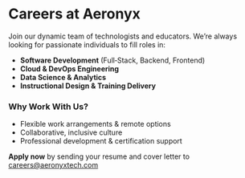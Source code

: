 # Careers at Aeronyx

Join our dynamic team of technologists and educators. We’re always looking for passionate individuals to fill roles in:

- **Software Development** (Full‑Stack, Backend, Frontend)
- **Cloud & DevOps Engineering**
- **Data Science & Analytics**
- **Instructional Design & Training Delivery**

### Why Work With Us?

- Flexible work arrangements & remote options
- Collaborative, inclusive culture
- Professional development & certification support

**Apply now** by sending your resume and cover letter to careers@aeronyxtech.com